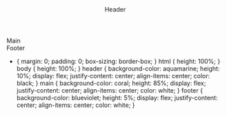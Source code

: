 <!DOCTYPE html>
<html lang="en">
  <head>
    <meta charset="UTF-8" />
    <meta http-equiv="X-UA-Compatible" content="IE=edge" />
    <meta name="viewport" content="width=device-width, initial-scale=1.0" />
    <title>Document</title>
    <link rel="stylesheet" href="style.css" />
  </head>
  <body>
    <!-- <div class="main-frame">
    <div class="first">1st</div>
    <div class="second">2nd</div>
    <div class="third">3rd</div>
    <div class="fourth">4th</div>
    <hr> -->
    <header class>Header</header>
    <main>Main</main>
    <footer>Footer</footer>
</div>
  </body>
</html>

* {
  margin: 0;
  padding: 0;
  box-sizing: border-box;
}
html {
  height: 100%;
}
body {
  height: 100%;
}
header {
  background-color: aquamarine;
  height: 10%;
  display: flex;
  justify-content: center;
  align-items: center;
  color: black;
}
main {
  background-color: coral;
  height: 85%;
  display: flex;
  justify-content: center;
  align-items: center;
  color: white;
}
footer {
  background-color: blueviolet;
  height: 5%;
  display: flex;
  justify-content: center;
  align-items: center;
  color: white;
}
